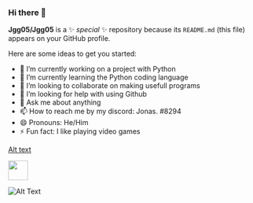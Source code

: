 ### Hi there 👋


**Jgg05/Jgg05** is a ✨ _special_ ✨ repository because its `README.md` (this file) appears on your GitHub profile.

Here are some ideas to get you started:

- 🔭 I’m currently working on a project with Python
- 🌱 I’m currently learning the Python coding language
- 👯 I’m looking to collaborate on making usefull programs
- 🤔 I’m looking for help with using Github
- 💬 Ask me about anything
- 📫 How to reach me by my discord: Jonas. #8294
- 😄 Pronouns: He/Him
- ⚡ Fun fact: I like playing video games

[Alt text](https://media.tenor.com/BnVhw9rLp3cAAAAd/wildcard-fortnite.gif)

<img src="https://media.giphy.com/media/vFKqnCdLPNOKc/giphy.gif" width="40" height="40" />

![Alt Text](https://media.giphy.com/media/vFKqnCdLPNOKc/giphy.gif)
